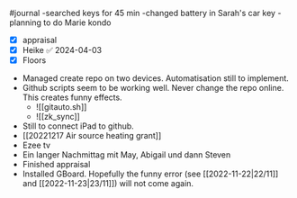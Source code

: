 #journal 
-searched keys for 45 min
 -changed battery in Sarah's car key
 -planning to do Marie kondo
 - [x] appraisal
 - [x] Heike ✅ 2024-04-03
 - [x] Floors
 - Managed create repo on two devices. Automatisation still to implement.
 - Github scripts seem to be working well. Never change the repo online. This creates funny effects.
	 - ![[gitauto.sh]]
	 - ![[zk_sync]]
 - Still to connect iPad to github.
 - [[20221217 Air source heating grant]]
 - Ezee tv
 - Ein langer Nachmittag mit May, Abigail und dann Steven
- Finished appraisal
- Installed GBoard. Hopefully the funny error (see [[2022-11-22|22/11]] and [[2022-11-23|23/11]]) will not come again.
